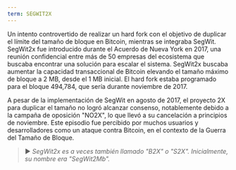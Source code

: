 ```yaml
---
term: SEGWIT2X
---
```


Un intento controvertido de realizar un hard fork con el objetivo de duplicar el límite del tamaño de bloque en Bitcoin, mientras se integraba SegWit. SegWit2x fue introducido durante el Acuerdo de Nueva York en 2017, una reunión confidencial entre más de 50 empresas del ecosistema que buscaba encontrar una solución para escalar el sistema. SegWit2x buscaba aumentar la capacidad transaccional de Bitcoin elevando el tamaño máximo de bloque a 2 MB, desde el 1 MB inicial. El hard fork estaba programado para el bloque 494,784, que sería durante noviembre de 2017.

A pesar de la implementación de SegWit en agosto de 2017, el proyecto 2X para duplicar el tamaño no logró alcanzar consenso, notablemente debido a la campaña de oposición "NO2X", lo que llevó a su cancelación a principios de noviembre. Este episodio fue percibido por muchos usuarios y desarrolladores como un ataque contra Bitcoin, en el contexto de la Guerra del Tamaño de Bloque.

> ► *SegWit2x es a veces también llamado "B2X" o "S2X". Inicialmente, su nombre era "SegWit2Mb".*